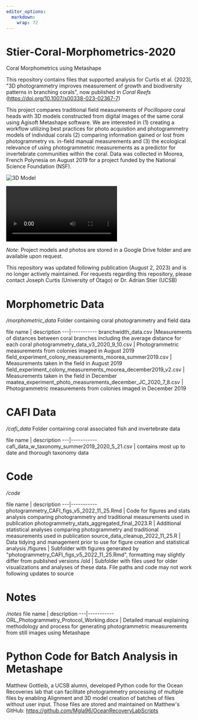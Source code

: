 ```yaml
---
editor_options: 
  markdown: 
    wrap: 72
---
```


# Stier-Coral-Morphometrics-2020

Coral Morphometrics using Metashape

This repository contains files that supported analysis for Curtis et al.
(2023), "3D photogrammetry improves measurement of growth and
biodiversity patterns in branching corals", now published in *Coral
Reefs* (<https://doi.org/10.1007/s00338-023-02367-7>)

This project compares traditional field measurements of *Pocillopora*
coral heads with 3D models constructed from digital images of the same
coral using Agisoft Metashape software. We are interested in (1)
creating a workflow utilizing best practices for photo acquistion and
photogrammetry models of individual corals (2) comparing information
gained or lost from photogrammetry vs. in-field manual measurements and
(3) the ecological relevance of using photogrammetric measurements as a
predictor for invertebrate communities within the coral. Data was
collected in Moorea, French Polynesia on August 2019 for a project
funded by the National Science Foundation (NSF).

![3D
Model](https://user-images.githubusercontent.com/47797235/113913355-1434f880-9791-11eb-997c-3e649272ce19.jpg)

![Video](https://user-images.githubusercontent.com/47797235/113912330-d683a000-978f-11eb-8f15-ee772025e1ed.mp4)

*Note*: Project models and photos are stored in a Google Drive folder
and are available upon request.

This repository was updated following publication (August 2, 2023) and
is no longer actively maintained. For requests regarding this
repository, please contact Joseph Curtis (University of Otago) or Dr.
Adrian Stier (UCSB)

# Morphometric Data

*/morphometric_data* Folder containing coral photogrammetry and field
data 

file name \| description ---\|----------- 
branchwidth_data.csv \|Measurements of distances between coral branches including the average distance for each coral 
photogrammetry_data_v3_2020_9_10.csv \| Photogrammetric measurements from colonies imaged in August 2019
field_experiment_colony_measurements_moorea_summer2019.csv \| Measurements taken in the field in August 2019
field_experiment_colony_measurements_moorea_december2019_v2.csv \| Measurements taken in the field in December
maatea_experiment_photo_measurements_december_JC_2020_7_8.csv \| Photogrammetric measurements from colonies imaged in December 2019

# CAFI Data

*/cafi_data* Folder containing coral associated fish and invertebrate data 

file name \| description ---\|-----------
cafi_data_w_taxonomy_summer2019_2020_5_21.csv \| contains most up to date and thorough taxonomy data

# Code

*/code* 

file name \| description ---\|-----------
photogrammetry_CAFI_figs_v5_2022_11_25.Rmd \| Code for figures and stats analysis comparing photogrammetry and traditional measurements used in publication
photogrammetry_stats_aggregated_final_2023.R \| Additional statistical analyses comparing photogrammetry and traditional measurements used in publication
source_data_cleanup_2022_11_25.R \| Data tidying and management prior to use for figure creation and statistical analysis
/figures \| Subfolder with figures generated by "photogrammetry_CAFI_figs_v5_2022_11_25.Rmd", formatting may slightly differ from published versions
/old \| Subfolder with files used for older visualizations and analyses of these data. File paths and code may not work following updates to source

# Notes

*/notes* file name \| description ---\|-----------
ORL_Photogrammetry_Protocol_Working.docx \| Detailed manual explaining methodology and process for generating photogrammetric measurements from still images using Metashape

# Python Code for Batch Analysis in Metashape

Matthew Gottleib, a UCSB alumni, developed Python code for the Ocean
Recoveries lab that can facilitate photogrammetry processing of multiple
files by enabling Alignment and 3D model creation of batches of files
without user input. Those files are stored and maintained on Matthew's
GitHub: <https://github.com/Mgla96/OceanRecoveryLabScripts>
